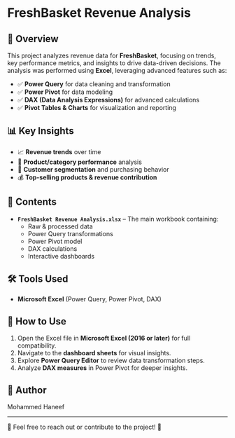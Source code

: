 # FreshBasket Revenue Analysis

## 📌 Overview  
This project analyzes revenue data for **FreshBasket**, focusing on trends, key performance metrics, and insights to drive data-driven decisions. The analysis was performed using **Excel**, leveraging advanced features such as:  

- ✅ **Power Query** for data cleaning and transformation  
- ✅ **Power Pivot** for data modeling  
- ✅ **DAX (Data Analysis Expressions)** for advanced calculations  
- ✅ **Pivot Tables & Charts** for visualization and reporting  

## 📊 Key Insights  
- 📈 **Revenue trends** over time  
- 🛒 **Product/category performance** analysis  
- 👥 **Customer segmentation** and purchasing behavior  
- 💰 **Top-selling products & revenue contribution**  

## 📂 Contents  
- **`FreshBasket Revenue Analysis.xlsx`** – The main workbook containing:  
  - Raw & processed data  
  - Power Query transformations  
  - Power Pivot model  
  - DAX calculations  
  - Interactive dashboards  

## 🛠 Tools Used  
- **Microsoft Excel** (Power Query, Power Pivot, DAX)  

## 🚀 How to Use  
1. Open the Excel file in **Microsoft Excel (2016 or later)** for full compatibility.  
2. Navigate to the **dashboard sheets** for visual insights.  
3. Explore **Power Query Editor** to review data transformation steps.  
4. Analyze **DAX measures** in Power Pivot for deeper insights.  

## 👤 Author  
Mohammed Haneef  

---
🔗 Feel free to reach out or contribute to the project! 🚀  
